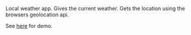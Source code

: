 Local weather app. Gives the current weather. Gets the location using the browsers geolocation api.

See [here](https://weather.mcmyler.com) for demo.